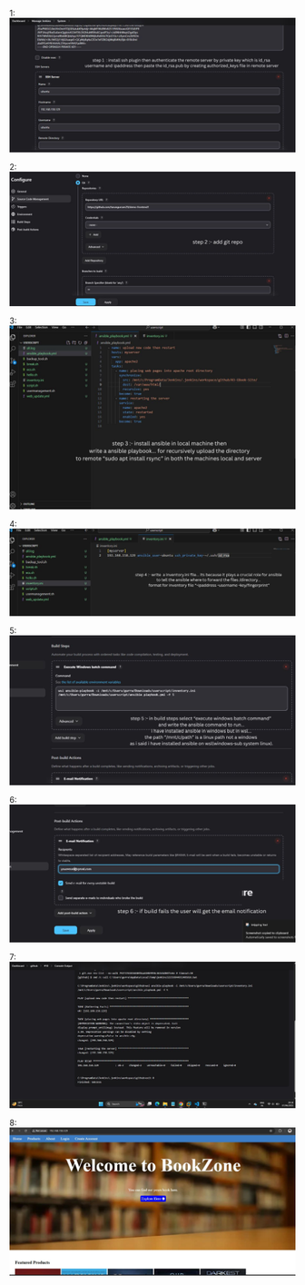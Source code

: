 1:
![Step 1](images/1.jpg)

2:
![Step 2](images/2.jpg)

3:
![Step 3](images/3.jpg)

4:
![Step 4](images/4.jpg)

5:
![Step 5](images/5.jpg)

6:
![Step 6](images/6.jpg)

7:
![Step 7](images/7.jpg)

8:
![Step 8](images/8.jpg)


